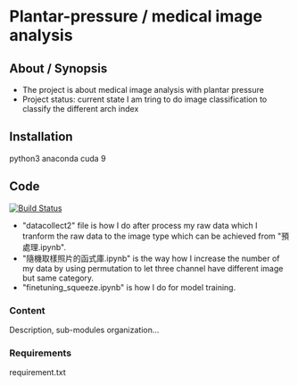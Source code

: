 # Plantar-pressure / medical image analysis



## About / Synopsis

* The project is about medical image analysis with plantar pressure
* Project status: current state I am tring to do image classification to classify the different arch index

## Installation
python3 anaconda cuda 9

## Code

[![Build Status](https://qa.nuxeo.org/jenkins/buildStatus/icon?job=/nuxeo/addons_nuxeo-sample-project-master)](https://qa.nuxeo.org/jenkins/job/nuxeo/job/addons_nuxeo-sample-project-master/)

* "datacollect2" file is how I do after process my raw data which I tranform the raw data to the image type which can be achieved from 
"預處理.ipynb".
* "隨機取樣照片的函式庫.ipynb" is the way how I increase the number of my data by using permutation to let three channel have different image but same category.
* "finetuning_squeeze.ipynb" is how I do for model training.
### Content

Description, sub-modules organization...

### Requirements

requirement.txt

